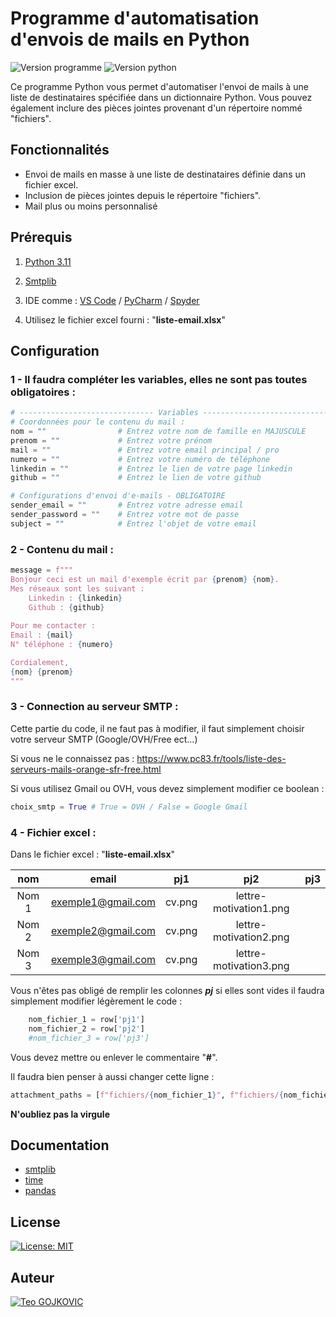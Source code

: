 # Programme d'automatisation d'envois de mails en Python

![Version programme](https://img.shields.io/badge/Version-v1.1-blue.svg)
![Version python](https://img.shields.io/badge/Python-3.11.5-blue.svg)

Ce programme Python vous permet d'automatiser l'envoi de mails à une liste de destinataires spécifiée dans un dictionnaire Python. Vous pouvez également inclure des pièces jointes provenant d'un répertoire nommé "fichiers".

## Fonctionnalités

- Envoi de mails en masse à une liste de destinataires définie dans un fichier excel.
- Inclusion de pièces jointes depuis le répertoire "fichiers".
- Mail plus ou moins personnalisé

## Prérequis

1. [Python 3.11](https://www.python.org/downloads/release/python-3110/)

2. [Smtplib](https://pypi.org/project/secure-smtplib/)

3. IDE comme : [VS Code](https://code.visualstudio.com) / [PyCharm](https://www.jetbrains.com/fr-fr/pycharm/) / [Spyder](https://www.spyder-ide.org)

4. Utilisez le fichier excel fourni : "**liste-email.xlsx**"

## Configuration

### 1 - Il faudra compléter les variables, elles ne sont pas toutes obligatoires :

```py
# ------------------------------ Variables ------------------------------ 
# Coordonnées pour le contenu du mail : 
nom = ""                # Entrez votre nom de famille en MAJUSCULE
prenom = ""             # Entrez votre prénom
mail = ""               # Entrez votre email principal / pro
numero = ""             # Entrez votre numéro de téléphone
linkedin = ""           # Entrez le lien de votre page linkedin
github = ""             # Entrez le lien de votre github

# Configurations d'envoi d'e-mails - OBLIGATOIRE
sender_email = ""       # Entrez votre adresse email
sender_password = ""    # Entrez votre mot de passe
subject = ""            # Entrez l'objet de votre email
```

### 2 - Contenu du mail : 

```py
message = f""" 
Bonjour ceci est un mail d'exemple écrit par {prenom} {nom}.
Mes réseaux sont les suivant : 
    Linkedin : {linkedin}
    Github : {github}
    
Pour me contacter : 
Email : {mail}
N° téléphone : {numero}

Cordialement,
{nom} {prenom}
"""
```

### 3 - Connection au serveur SMTP :
Cette partie du code, il ne faut pas à modifier, il faut simplement choisir votre serveur SMTP (Google/OVH/Free ect...)

Si vous ne le connaissez pas : https://www.pc83.fr/tools/liste-des-serveurs-mails-orange-sfr-free.html

Si vous utilisez Gmail ou OVH, vous devez simplement modifier ce boolean :

```py
choix_smtp = True # True = OVH / False = Google Gmail
```

### 4 - Fichier excel :
Dans le fichier excel : "**liste-email.xlsx**"

| nom | email | pj1 | pj2 | pj3 |
|:----------:|:----------:|:----------:|:----------:|:----------:|
| Nom 1 | exemple1@gmail.com | cv.png | lettre-motivation1.png | |
| Nom 2 | exemple2@gmail.com | cv.png | lettre-motivation2.png | |
| Nom 3 | exemple3@gmail.com | cv.png | lettre-motivation3.png | |

Vous n'êtes pas obligé de remplir les colonnes ***pj*** si elles sont vides il faudra simplement modifier légèrement le code :
```py
    nom_fichier_1 = row['pj1']
    nom_fichier_2 = row['pj2']
    #nom_fichier_3 = row['pj3']  
```

Vous devez mettre ou enlever le commentaire "**#**".

Il faudra bien penser à aussi changer cette ligne :

```py
attachment_paths = [f"fichiers/{nom_fichier_1}", f"fichiers/{nom_fichier_2}"]
```

**N'oubliez pas la virgule**

## Documentation

- [smtplib](https://docs.python.org/3/library/smtplib.html)
- [time](https://docs.python.org/3/library/time.html)
- [pandas](https://pandas.pydata.org/docs/user_guide/index.html)

## License

[![License: MIT](https://img.shields.io/badge/License-MIT-yellow.svg)](https://opensource.org/licenses/MIT)

## Auteur

[![Teo GOJKOVIC](https://img.shields.io/badge/Teo_GOJKOVIC-222e45?style=for-the-badge&logo=github&logoColor=white)](https://github.com/Teo-Gojkovic)